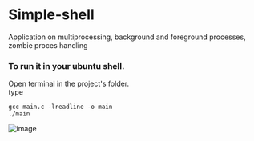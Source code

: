 # Simple-shell
Application on multiprocessing, background and foreground processes, zombie proces handling </br>
### To run it in your ubuntu shell.
Open terminal in the project's folder. </br>
type </br>
```
gcc main.c -lreadline -o main
./main
```
![image](https://user-images.githubusercontent.com/69478720/164219686-977ad38a-eaab-4202-98bd-44132be36c3d.png)


